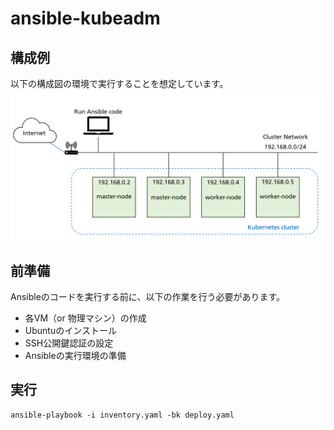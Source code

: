 # ansible-kubeadm
## 構成例
以下の構成図の環境で実行することを想定しています。
![sample-cluster](sample-cluster.png)
## 前準備
Ansibleのコードを実行する前に、以下の作業を行う必要があります。
- 各VM（or 物理マシン）の作成
- Ubuntuのインストール
- SSH公開鍵認証の設定
- Ansibleの実行環境の準備
## 実行
```
ansible-playbook -i inventory.yaml -bk deploy.yaml
```
